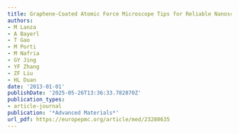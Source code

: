 ```yaml
---
title: Graphene-Coated Atomic Force Microscope Tips for Reliable Nanoscale Electrical Characterization
authors:
- M Lanza
- A Bayerl
- T Gao
- M Porti
- M Nafria
- GY Jing
- YF Zhang
- ZF Liu
- HL Duan
date: '2013-01-01'
publishDate: '2025-05-26T13:36:33.782870Z'
publication_types:
- article-journal
publication: '*Advanced Materials*'
url_pdf: https://europepmc.org/article/med/23280635
---
```

